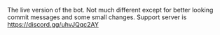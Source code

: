 The live version of the bot. Not much different except for better looking commit messages and some small changes.
Support server is https://discord.gg/uhvJQqc2AY

